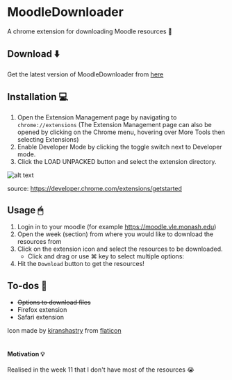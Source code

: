 # MoodleDownloader 
A chrome extension for downloading Moodle resources 💾

## Download ⬇️
Get the latest version of MoodleDownloader from [here](https://github.com/harsilspatel/MoodleDownloader/releases/latest)

## Installation 💻
1. Open the Extension Management page by navigating to `chrome://extensions` (The Extension Management page can also be opened by clicking on the Chrome menu, hovering over More Tools then selecting Extensions)
2. Enable Developer Mode by clicking the toggle switch next to Developer mode.
3. Click the LOAD UNPACKED button and select the extension directory.

![alt text](https://developer.chrome.com/static/images/get_started/load_extension.png)

source: https://developer.chrome.com/extensions/getstarted

## Usage 🖱
1. Login in to your moodle (for example https://moodle.vle.monash.edu)
2. Open the week (section) from where you would like to download the resources from
3. Click on the extension icon and select the resources to be downloaded.
    - Click and drag or use ⌘ key to select multiple options:
4. Hit the `Download` button to get the resources! 


## To-dos 📝
- ~~Options to download files~~
- Firefox extension
- Safari extension


Icon made by [kiranshastry](https://www.flaticon.com/authors/kiranshastry) from [flaticon](https://www.flaticon.com)
<br/>
<br/>

#### Motivation 💡
Realised in the week 11 that I don't have most of the resources 😭 
